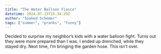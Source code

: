 ```yaml
---
title: "The Water Balloon Fiasco"
datetime: 2024-07-15T15:34:29Z
author: "Soaked Schemer"
tags: ["summer", "pranks", "funny"]
---
```


Decided to surprise my neighbor’s kids with a water balloon fight. Turns out they were more prepared than I was. I ended up drenched, while they stayed dry. Next time, I’m bringing the garden hose. This isn’t over.
